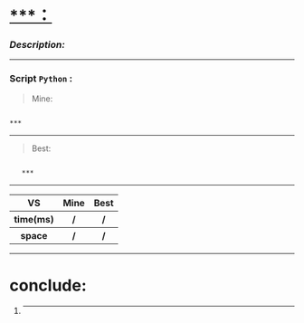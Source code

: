 
#  **[ ***：](https://***)**

### *Description:*


---


### Script `Python` :

> Mine:
```

***

```
___

                        
> Best:
```
   
   ***

```
___
 

<table>
  <tr>
    <th>VS</th>
    <th>Mine</th>
    <th>Best</th>
  </tr>
    <tr>
    <th>time(ms)</th>
    <th>/</th>
    <th>/</th>
  </tr>
    <tr>
    <th>space</th>
    <th>/</th>
    <th>/</th>
  </tr>
<table>

___

# conclude:
1. ***




        
